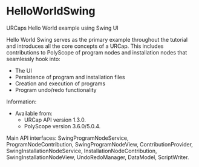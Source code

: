 # HelloWorldSwing
URCaps Hello World example using Swing UI

Hello World Swing serves as the primary example throughout the tutorial and introduces
all the core concepts of a URCap. This includes contributions to PolyScope of program
nodes and installation nodes that seamlessly hook into:

* The UI
* Persistence of program and installation files
* Creation and execution of programs
* Program undo/redo functionality

Information:
* Available from:
  * URCap API version 1.3.0.
  * PolyScope version 3.6.0/5.0.4.

Main API interfaces: SwingProgramNodeService, ProgramNodeContribution, SwingProgramNodeView, ContributionProvider, SwingInstallationNodeService, InstallationNodeContribution, SwingInstallationNodeView, UndoRedoManager, DataModel, ScriptWriter.
